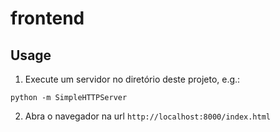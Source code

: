 # frontend

## Usage

1) Execute um servidor no diretório deste projeto, e.g.:
```
python -m SimpleHTTPServer
```

2) Abra o navegador na url `http://localhost:8000/index.html`
